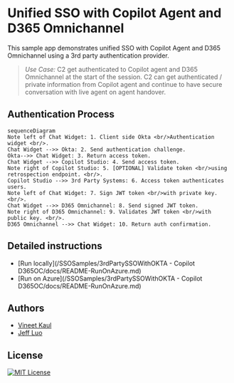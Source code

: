 
# Unified SSO with Copilot Agent and D365 Omnichannel

This sample app demonstrates unified SSO with Copilot Agent and D365 Omnichannel using a 3rd party authentication provider. 

> *Use Case:* C2 get authenticated to Copilot agent and D365 Omnichannel at the start of the session. C2 can get authenticated / private information from Copilot agent and continue to have secure conversation with live agent on agent handover. 

## Authentication Process

```mermaid
sequenceDiagram
Note left of Chat Widget: 1. Client side Okta <br/>Authentication widget <br/>.
Chat Widget -->> Okta: 2. Send authentication challenge.
Okta-->> Chat Widget: 3. Return access token.
Chat Widget -->> Copilot Studio: 4. Send access token.
Note right of Copilot Studio: 5. [OPTIONAL] Validate token <br/>using retrospection endpoint. <br/>.
Copilot Studio -->> 3rd Party Systems: 6. Access token authenticates users.
Note left of Chat Widget: 7. Sign JWT token <br/>with private key. <br/>.
Chat Widget -->> D365 Omnichannel: 8. Send signed JWT token.
Note right of D365 Omnichannel: 9. Validates JWT token <br/>with public key. <br/>.
D365 Omnichannel -->> Chat Widget: 10. Return auth confirmation.
```

## Detailed instructions

- [Run locally](/SSOSamples/3rdPartySSOWithOKTA - Copilot D365OC/docs/README-RunOnAzure.md)
- [Run on Azure](/SSOSamples/3rdPartySSOWithOKTA - Copilot D365OC/docs/README-RunOnAzure.md)

## Authors

- [Vineet Kaul](vineetkaul@microsoft.com)
- [Jeff Luo](jluo@microsoft.com)

## License

[![MIT License](https://img.shields.io/badge/License-MIT-green.svg)](https://choosealicense.com/licenses/mit/)